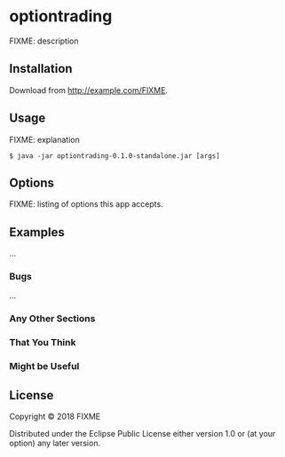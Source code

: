 # optiontrading

FIXME: description

## Installation

Download from http://example.com/FIXME.

## Usage

FIXME: explanation

    $ java -jar optiontrading-0.1.0-standalone.jar [args]

## Options

FIXME: listing of options this app accepts.

## Examples

...

### Bugs

...

### Any Other Sections
### That You Think
### Might be Useful

## License

Copyright © 2018 FIXME

Distributed under the Eclipse Public License either version 1.0 or (at
your option) any later version.
